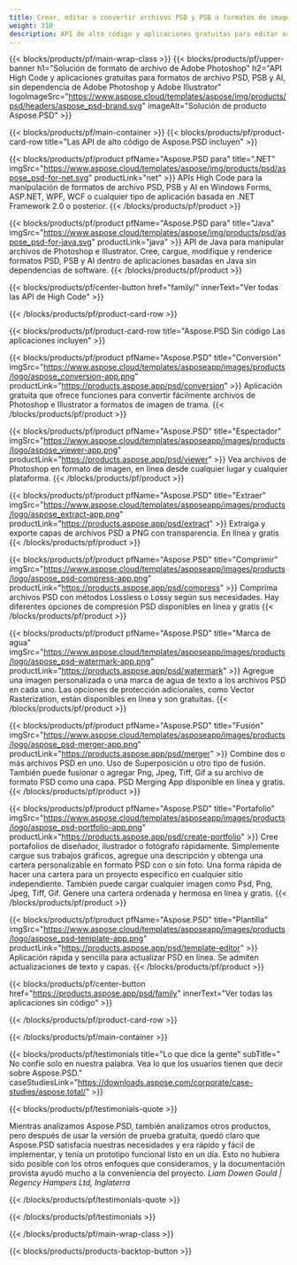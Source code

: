 ```yaml
---
title: Crear, editar o convertir archivos PSD y PSB a formatos de imagen y PDF
weight: 310
description: API de alto código y aplicaciones gratuitas para editar archivos de Photoshop. Capacidad para actualizar las propiedades de la capa, agregar marcas de agua, rotar la escala, Flip Crop, Dithering Raster Conversion.
---
```


{{< blocks/products/pf/main-wrap-class >}}
{{< blocks/products/pf/upper-banner h1="Solución de formato de archivo de Adobe Photoshop" h2="API High Code y aplicaciones gratuitas para formatos de archivo PSD, PSB y AI, sin dependencia de Adobe Photoshop y Adobe Illustrator" logoImageSrc="https://www.aspose.cloud/templates/aspose/img/products/psd/headers/aspose_psd-brand.svg" imageAlt="Solución de producto Aspose.PSD" >}}

{{< blocks/products/pf/main-container >}}
{{< blocks/products/pf/product-card-row title="Las API de alto código de Aspose.PSD incluyen" >}}

{{< blocks/products/pf/product pfName="Aspose.PSD para" title=".NET" imgSrc="https://www.aspose.cloud/templates/aspose/img/products/psd/aspose_psd-for-net.svg" productLink="net" >}}
APIs High Code para la manipulación de formatos de archivo PSD, PSB y AI en Windows Forms, ASP.NET, WPF, WCF o cualquier tipo de aplicación basada en .NET Framework 2.0 o posterior.
{{< /blocks/products/pf/product >}}

{{< blocks/products/pf/product pfName="Aspose.PSD para" title="Java" imgSrc="https://www.aspose.cloud/templates/aspose/img/products/psd/aspose_psd-for-java.svg" productLink="java" >}}
API de Java para manipular archivos de Photoshop e Illustrator. Cree, cargue, modifique y renderice formatos PSD, PSB y AI dentro de aplicaciones basadas en Java sin dependencias de software.
{{< /blocks/products/pf/product >}}

{{< blocks/products/pf/center-button href="family/" innerText="Ver todas las API de High Code" >}}

{{< /blocks/products/pf/product-card-row >}}

{{< blocks/products/pf/product-card-row title="Aspose.PSD Sin código Las aplicaciones incluyen" >}}

{{< blocks/products/pf/product pfName="Aspose.PSD" title="Conversión" imgSrc="https://www.aspose.cloud/templates/asposeapp/images/products/logo/aspose_conversion-app.png" productLink="https://products.aspose.app/psd/conversion" >}}
Aplicación gratuita que ofrece funciones para convertir fácilmente archivos de Photoshop e Illustrator a formatos de imagen de trama.
{{< /blocks/products/pf/product >}}

{{< blocks/products/pf/product pfName="Aspose.PSD" title="Espectador" imgSrc="https://www.aspose.cloud/templates/asposeapp/images/products/logo/aspose_viewer-app.png" productLink="https://products.aspose.app/psd/viewer" >}}
Vea archivos de Photoshop en formato de imagen, en línea desde cualquier lugar y cualquier plataforma.
{{< /blocks/products/pf/product >}}

{{< blocks/products/pf/product pfName="Aspose.PSD" title="Extraer" imgSrc="https://www.aspose.cloud/templates/asposeapp/images/products/logo/aspose_extract-app.png" productLink="https://products.aspose.app/psd/extract" >}}
Extraiga y exporte capas de archivos PSD a PNG con transparencia. En línea y gratis
{{< /blocks/products/pf/product >}}

{{< blocks/products/pf/product pfName="Aspose.PSD" title="Comprimir" imgSrc="https://www.aspose.cloud/templates/asposeapp/images/products/logo/aspose_psd-compress-app.png" productLink="https://products.aspose.app/psd/compress" >}}
Comprima archivos PSD con métodos Lossless o Lossy según sus necesidades. Hay diferentes opciones de compresión PSD disponibles en línea y gratis
{{< /blocks/products/pf/product >}}

{{< blocks/products/pf/product pfName="Aspose.PSD" title="Marca de agua" imgSrc="https://www.aspose.cloud/templates/asposeapp/images/products/logo/aspose_psd-watermark-app.png" productLink="https://products.aspose.app/psd/watermark" >}}
Agregue una imagen personalizada o una marca de agua de texto a los archivos PSD en cada uno. Las opciones de protección adicionales, como Vector Rasterization, están disponibles en línea y son gratuitas.
{{< /blocks/products/pf/product >}}

{{< blocks/products/pf/product pfName="Aspose.PSD" title="Fusión" imgSrc="https://www.aspose.cloud/templates/asposeapp/images/products/logo/aspose_psd-merger-app.png" productLink="https://products.aspose.app/psd/merger" >}}
Combine dos o más archivos PSD en uno. Uso de Superposición u otro tipo de fusión. También puede fusionar o agregar Png, Jpeg, Tiff, Gif a su archivo de formato PSD como una capa. PSD Merging App disponible en línea y gratis.
{{< /blocks/products/pf/product >}}

{{< blocks/products/pf/product pfName="Aspose.PSD" title="Portafolio" imgSrc="https://www.aspose.cloud/templates/asposeapp/images/products/logo/aspose_psd-portfolio-app.png" productLink="https://products.aspose.app/psd/create-portfolio" >}}
Cree portafolios de diseñador, ilustrador o fotógrafo rápidamente. Simplemente cargue sus trabajos gráficos, agregue una descripción y obtenga una cartera personalizable en formato PSD con o sin foto. Una forma rápida de hacer una cartera para un proyecto específico en cualquier sitio independiente. También puede cargar cualquier imagen como Psd, Png, Jpeg, Tiff, Gif. Genere una cartera ordenada y hermosa en línea y gratis.
{{< /blocks/products/pf/product >}}

{{< blocks/products/pf/product pfName="Aspose.PSD" title="Plantilla" imgSrc="https://www.aspose.cloud/templates/asposeapp/images/products/logo/aspose_psd-template-app.png" productLink="https://products.aspose.app/psd/template-editor" >}}
Aplicación rápida y sencilla para actualizar PSD en línea. Se admiten actualizaciones de texto y capas.
{{< /blocks/products/pf/product >}}

{{< blocks/products/pf/center-button href="https://products.aspose.app/psd/family" innerText="Ver todas las aplicaciones sin código" >}}

{{< /blocks/products/pf/product-card-row >}}

{{< /blocks/products/pf/main-container >}}

{{< blocks/products/pf/testimonials title="Lo que dice la gente" subTitle=" No confíe solo en nuestra palabra. Vea lo que los usuarios tienen que decir sobre Aspose.PSD." caseStudiesLink="https://downloads.aspose.com/corporate/case-studies/aspose.total/" >}}

{{< blocks/products/pf/testimonials-quote >}}
<p class="first">
 Mientras analizamos Aspose.PSD, también analizamos otros productos, pero después de usar la versión de prueba gratuita, quedó claro que Aspose.PSD satisfacía nuestras necesidades y era rápido y fácil de implementar, y tenía un prototipo funcional listo en un día. Esto no hubiera sido posible con los otros enfoques que consideramos, y la documentación provista ayudó mucho a la conveniencia del proyecto.
 <em>
  Liam Dowen Gould | Regency Hampers Ltd, Inglaterra
 </em>
</p>

{{< /blocks/products/pf/testimonials-quote >}}

{{< /blocks/products/pf/testimonials >}}

{{< /blocks/products/pf/main-wrap-class >}}

{{< blocks/products/products-backtop-button >}}
